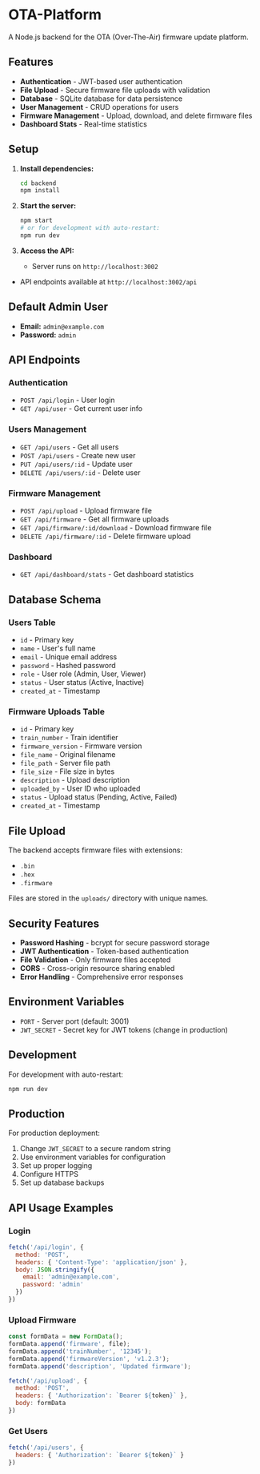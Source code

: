 # OTA-Platform
A Node.js backend for the OTA (Over-The-Air) firmware update platform.

## Features

- **Authentication** - JWT-based user authentication
- **File Upload** - Secure firmware file uploads with validation
- **Database** - SQLite database for data persistence
- **User Management** - CRUD operations for users
- **Firmware Management** - Upload, download, and delete firmware files
- **Dashboard Stats** - Real-time statistics

## Setup

1. **Install dependencies:**
   ```bash
   cd backend
   npm install
   ```

2. **Start the server:**
   ```bash
   npm start
   # or for development with auto-restart:
   npm run dev
   ```

3. **Access the API:**
   - Server runs on `http://localhost:3002`
- API endpoints available at `http://localhost:3002/api`

## Default Admin User

- **Email:** `admin@example.com`
- **Password:** `admin`

## API Endpoints

### Authentication
- `POST /api/login` - User login
- `GET /api/user` - Get current user info

### Users Management
- `GET /api/users` - Get all users
- `POST /api/users` - Create new user
- `PUT /api/users/:id` - Update user
- `DELETE /api/users/:id` - Delete user

### Firmware Management
- `POST /api/upload` - Upload firmware file
- `GET /api/firmware` - Get all firmware uploads
- `GET /api/firmware/:id/download` - Download firmware file
- `DELETE /api/firmware/:id` - Delete firmware upload

### Dashboard
- `GET /api/dashboard/stats` - Get dashboard statistics

## Database Schema

### Users Table
- `id` - Primary key
- `name` - User's full name
- `email` - Unique email address
- `password` - Hashed password
- `role` - User role (Admin, User, Viewer)
- `status` - User status (Active, Inactive)
- `created_at` - Timestamp

### Firmware Uploads Table
- `id` - Primary key
- `train_number` - Train identifier
- `firmware_version` - Firmware version
- `file_name` - Original filename
- `file_path` - Server file path
- `file_size` - File size in bytes
- `description` - Upload description
- `uploaded_by` - User ID who uploaded
- `status` - Upload status (Pending, Active, Failed)
- `created_at` - Timestamp

## File Upload

The backend accepts firmware files with extensions:
- `.bin`
- `.hex`
- `.firmware`

Files are stored in the `uploads/` directory with unique names.

## Security Features

- **Password Hashing** - bcrypt for secure password storage
- **JWT Authentication** - Token-based authentication
- **File Validation** - Only firmware files accepted
- **CORS** - Cross-origin resource sharing enabled
- **Error Handling** - Comprehensive error responses

## Environment Variables

- `PORT` - Server port (default: 3001)
- `JWT_SECRET` - Secret key for JWT tokens (change in production)

## Development

For development with auto-restart:
```bash
npm run dev
```

## Production

For production deployment:
1. Change `JWT_SECRET` to a secure random string
2. Use environment variables for configuration
3. Set up proper logging
4. Configure HTTPS
5. Set up database backups

## API Usage Examples

### Login
```javascript
fetch('/api/login', {
  method: 'POST',
  headers: { 'Content-Type': 'application/json' },
  body: JSON.stringify({
    email: 'admin@example.com',
    password: 'admin'
  })
})
```

### Upload Firmware
```javascript
const formData = new FormData();
formData.append('firmware', file);
formData.append('trainNumber', '12345');
formData.append('firmwareVersion', 'v1.2.3');
formData.append('description', 'Updated firmware');

fetch('/api/upload', {
  method: 'POST',
  headers: { 'Authorization': `Bearer ${token}` },
  body: formData
})
```

### Get Users
```javascript
fetch('/api/users', {
  headers: { 'Authorization': `Bearer ${token}` }
})
``` 
